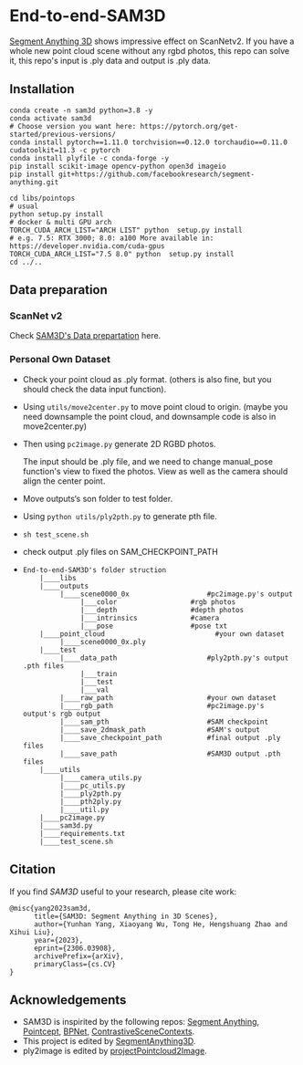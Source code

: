 # End-to-end-SAM3D
[Segment Anything 3D](https://github.com/Pointcept/SegmentAnything3D) shows impressive effect on ScanNetv2. If you have a whole new point cloud scene without any rgbd photos, this repo can solve it, this repo's input is .ply data and output is .ply data.

## Installation

```
conda create -n sam3d python=3.8 -y
conda activate sam3d
# Choose version you want here: https://pytorch.org/get-started/previous-versions/
conda install pytorch==1.11.0 torchvision==0.12.0 torchaudio==0.11.0 cudatoolkit=11.3 -c pytorch
conda install plyfile -c conda-forge -y
pip install scikit-image opencv-python open3d imageio
pip install git+https://github.com/facebookresearch/segment-anything.git 

cd libs/pointops
# usual
python setup.py install
# docker & multi GPU arch
TORCH_CUDA_ARCH_LIST="ARCH LIST" python  setup.py install
# e.g. 7.5: RTX 3000; 8.0: a100 More available in: https://developer.nvidia.com/cuda-gpus
TORCH_CUDA_ARCH_LIST="7.5 8.0" python  setup.py install
cd ../..
```

## Data preparation

### ScanNet v2

Check [SAM3D's Data prepartation](https://github.com/Pointcept/SegmentAnything3D) here.

### Personal Own Dataset

- Check your point cloud as .ply format. (others is also fine, but you should check the data input function).

- Using `utils/move2center.py` to move point cloud to origin.  (maybe you need downsample the point cloud, and downsample code is also in move2center.py)

- Then using `pc2image.py` generate 2D RGBD photos. 

  The input should be .ply file, and we need to change manual_pose function's view to fixed the photos. View as well as the camera should align the center point.

- Move outputs‘s son folder to test folder.

- Using `python utils/ply2pth.py` to generate pth file.

- `sh test_scene.sh`

- check output .ply files on SAM_CHECKPOINT_PATH

- ```
  End-to-end-SAM3D's folder struction
      |____libs                              
      |____outputs                              
      	   |____scene0000_0x                   #pc2image.py's output
      	   		|___color                  #rgb photos
      	   		|___depth                  #depth photos
      	   		|___intrinsics             #camera
      			|___pose                   #pose txt
      |____point_cloud                           #your own dataset
      	   |____scene0000_0x.ply
      |____test
      	   |____data_path                      #ply2pth.py's output .pth files
      	   		|___train
      	   		|___test
      	   		|___val
      	   |____raw_path                       #your own dataset
      	   |____rgb_path                       #pc2image.py's output's rgb output
      	   |____sam_pth                        #SAM checkpoint
      	   |____save_2dmask_path               #SAM's output
      	   |____save_checkpoint_path           #final output .ply files
      	   |____save_path                      #SAM3D output .pth files
      |____utils
      	   |____camera_utils.py
      	   |____pc_utils.py
      	   |____ply2pth.py
      	   |____pth2ply.py
      	   |____util.py
      |____pc2image.py
      |____sam3d.py
      |____requirements.txt
      |____test_scene.sh
  ```

## Citation

If you find _SAM3D_ useful to your research, please cite work:

```
@misc{yang2023sam3d,
      title={SAM3D: Segment Anything in 3D Scenes}, 
      author={Yunhan Yang, Xiaoyang Wu, Tong He, Hengshuang Zhao and Xihui Liu},
      year={2023},
      eprint={2306.03908},
      archivePrefix={arXiv},
      primaryClass={cs.CV}
}
```

## Acknowledgements

- SAM3D is inspirited by the following repos: [Segment Anything](https://github.com/facebookresearch/segment-anything), [Pointcept](https://github.com/Pointcept/Pointcept), [BPNet](https://github.com/wbhu/BPNet), [ContrastiveSceneContexts](https://github.com/facebookresearch/ContrastiveSceneContexts).
- This project is edited by [SegmentAnything3D](https://github.com/Pointcept/SegmentAnything3D).
- ply2image is edited by [projectPointcloud2Image](https://github.com/BigCiLeng/projectPointcloud2Image).

